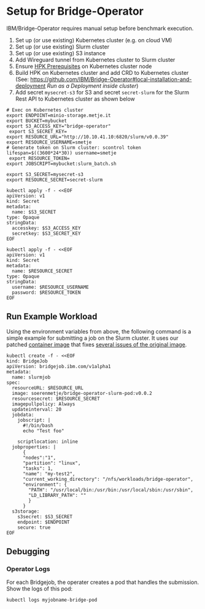 # Setup for Bridge-Operator

IBM/Bridge-Operator requires manual setup before benchmark execution.

1. Set up (or use existing) Kubernetes cluster (e.g. on cloud VM)
2. Set up (or use existing) Slurm cluster
3. Set up (or use existing) S3 instance
4. Add Wireguard tunnel from Kubernetes cluster to Slurm cluster
5. Ensure [HPK Prerequisites](https://github.com/IBM/Bridge-Operator#prerequisites) on Kubernetes cluster node
6. Build HPK on Kubernetes cluster and add CRD to Kubernetes cluster (See: https://github.com/IBM/Bridge-Operator#local-installation-and-deployment *Run as a Deployment inside cluster*)
7. Add secret `mysecret-s3` for S3 and secret `secret-slurm` for the Slurm Rest API to Kubernetes cluster as shown below

```shell
# Exec on Kubernetes cluster
export ENDPOINT=minio-storage.metje.it
export BUCKET=mybucket
export S3_ACCESS_KEY="bridge-operator"
 export S3_SECRET_KEY=
export RESOURCE_URL="http://10.10.41.10:6820/slurm/v0.0.39"
export RESOURCE_USERNAME=smetje
# Generate token on Slurm cluster: scontrol token lifespan=$((3600*24*30)) username=smetje
 export RESOURCE_TOKEN=
export JOBSCRIPT=mybucket:slurm_batch.sh

export S3_SECRET=mysecret-s3
export RESOURCE_SECRET=secret-slurm

kubectl apply -f - <<EOF
apiVersion: v1
kind: Secret
metadata:
  name: $S3_SECRET
type: Opaque
stringData:
  accesskey: $S3_ACCESS_KEY
  secretkey: $S3_SECRET_KEY
EOF

kubectl apply -f - <<EOF
apiVersion: v1
kind: Secret
metadata:
  name: $RESOURCE_SECRET
type: Opaque
stringData:
  username: $RESOURCE_USERNAME
  password: $RESOURCE_TOKEN
EOF
```

## Run Example Workload
Using the environment variables from above, the following command is a simple example for submitting a job on the Slurm cluster. 
It uses our patched [container image](https://hub.docker.com/repository/docker/soerenmetje/bridge-operator-slurm-pod/general) that fixes [several issues of the original image](https://github.com/IBM/Bridge-Operator/pull/4).
```shell
kubectl create -f - <<EOF
kind: BridgeJob
apiVersion: bridgejob.ibm.com/v1alpha1
metadata:
  name: slurmjob
spec:
  resourceURL: $RESOURCE_URL
  image: soerenmetje/bridge-operator-slurm-pod:v0.0.2
  resourcesecret: $RESOURCE_SECRET
  imagepullpolicy: Always
  updateinterval: 20
  jobdata:
    jobscript: |
      #!/bin/bash
      echo "Test foo"

    scriptlocation: inline
  jobproperties: |
      {
      "nodes":"1",
      "partition": "linux",
      "tasks": 1,
      "name": "my-test2",
      "current_working_directory": "/nfs/workloads/bridge-operator",
      "environment": {
        "PATH": "/usr/local/bin:/usr/bin:/usr/local/sbin:/usr/sbin",
        "LD_LIBRARY_PATH": ""
        }
      }
  s3storage:
    s3secret: $S3_SECRET
    endpoint: $ENDPOINT
    secure: true
EOF
```

## Debugging

### Operator Logs
For each Bridgejob, the operater creates a pod that handles the submission.
Show the logs of this pod:
```shell
kubectl logs myjobname-bridge-pod